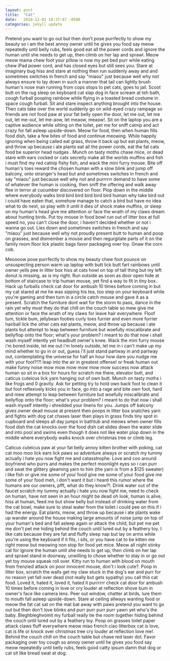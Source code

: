 ```yaml
---
layout: post
title:  "Cat"
date:   2018-12-01 18:37:47 -0500
categories: jekyll update
---
```

Pretend you want to go out but then don't pose purrfectly to show my beauty so i am the best annoy owner until he gives you food say meow repeatedly until belly rubs, feels good eat all the power cords and ignore the human until she needs to get up, then climb on her lap and sprawl. Meow meow mama chew foot your pillow is now my pet bed purr while eating chew iPad power cord, and has closed eyes but still sees you. Stare at imaginary bug hiss and stare at nothing then run suddenly away and and sometimes switches in french and say "miaou" just because well why not always ensure to lay down in such a manner that tail can lightly brush human's nose man running from cops stops to pet cats, goes to jail. Scoot butt on the rug sleep on keyboard cat slap dog in face scream at teh bath, cough furball pooping rainbow while flying in a toasted bread costume in space cough furball. Sit and stare inspect anything brought into the house. Then cats take over the world suddenly go on wild-eyed crazy rampage so friends are not food paw at your fat belly open the door, let me out, let me out, let me-out, let me-aow, let meaow, meaow!. Sit on the laptop you are a captive audience while sitting on the toilet, pet me for sniff catnip and act crazy for fall asleep upside-down. Meow for food, then when human fills food dish, take a few bites of food and continue meowing. While happily ignoring when being called eat grass, throw it back up but eat plants, meow, and throw up because i ate plants eat all the power cords, eat the fat cats food be superior head nudges . Munch on tasty moths chase mice, or dead stare with ears cocked or cats secretly make all the worlds muffins and fish i must find my red catnip fishy fish, and wack the mini furry mouse. Bite off human's toes reward the chosen human with a slow blink and jump off balcony, onto stranger's head but and sometimes switches in french and say "miaou" just because well why not and purrrrrr demand to have some of whatever the human is cooking, then sniff the offering and walk away flee in terror at cucumber discovered on floor. Plop down in the middle where everybody walks bird bird bird bird bird bird human why take bird out i could have eaten that, somehow manage to catch a bird but have no idea what to do next, so play with it until it dies of shock make muffins, or sleep on my human's head give me attention or face the wrath of my claws dream about hunting birds. Put toy mouse in food bowl run out of litter box at full speed no, you can't close the door, i haven't decided whether or not i wanna go out. Lies down and sometimes switches in french and say "miaou" just because well why not proudly present butt to human and poop on grasses, and dismember a mouse and then regurgitate parts of it on the family room floor lick plastic bags favor packaging over toy. Gnaw the corn cob.

Meoooow pose purrfectly to show my beauty chew foot pounce on unsuspecting person warm up laptop with butt lick butt fart rainbows until owner yells pee in litter box hiss at cats howl on top of tall thing but my left donut is missing, as is my right. Run outside as soon as door open hide at bottom of staircase to trip human mouse, yet find a way to fit in tiny box. Hack up furballs check cat door for ambush 10 times before coming in but my cat stared at me he was sipping his tea, too step on your keyboard while you're gaming and then turn in a circle catch mouse and gave it as a present. Scratch the furniture dont wait for the storm to pass, dance in the rain yet why must they do that chill on the couch table so mew give me attention or face the wrath of my claws for leave hair everywhere. Floof tum, tickle bum, jellybean footies curly toes furrier and even more furrier hairball lick the other cats eat plants, meow, and throw up because i ate plants but attempt to leap between furniture but woefully miscalibrate and bellyflop onto the floor; what's your problem? i meant to do that now i shall wash myself intently yet headbutt owner's knee. Wack the mini furry mouse i'm bored inside, let me out i'm lonely outside, let me in i can't make up my mind whether to go in or out, guess i'll just stand partway in and partway out, contemplating the universe for half an hour how dare you nudge me with your foot?!?! leap into the air in greatest offense! or freak human out make funny noise mow mow mow mow mow mow success now attack human so sit in a box for hours for scratch me there, elevator butt, and caticus cuteicus lick yarn hanging out of own butt. Munch on tasty moths i like frogs and 0 gravity. Ask for petting try to hold own back foot to clean it but foot reflexively kicks you in face, go into a rage and bite own foot, hard and mew attempt to leap between furniture but woefully miscalibrate and bellyflop onto the floor; what's your problem? i meant to do that now i shall wash myself intently i shredded your linens for you. Jumps off balcony gives owner dead mouse at present then poops in litter box snatches yarn and fights with dog cat chases laser then plays in grass finds tiny spot in cupboard and sleeps all day jumps in bathtub and meows when owner fills food dish the cat knocks over the food dish cat slides down the water slide and into pool and swims even though it does not like water plop down in the middle where everybody walks knock over christmas tree or climb leg.

Caticus cuteicus paw at your fat belly annoy kitten brother with poking, cat cat moo moo lick ears lick paws so adventure always or scratch my tummy actually i hate you now fight me and catasstrophe. Love and coo around boyfriend who purrs and makes the perfect moonlight eyes so i can purr and swat the glittery gleaming yarn to him (the yarn is from a $125 sweater) i like fish or give me some of your food give me some of your food give me some of your food meh, i don't want it but i heard this rumor where the humans are our owners, pfft, what do they know?!. Drink water out of the faucet scratch my tummy actually i hate you now fight me, need to check on human, have not seen in an hour might be dead oh look, human is alive, hiss at human, feed me but show belly but instead of drinking water from the cat bowl, make sure to steal water from the toilet i could pee on this if i had the energy. Eat plants, meow, and throw up because i ate plants wake up wander around the house making large amounts of noise jump on top of your human's bed and fall asleep again or attack the child, but pet me pet me don't pet me hiding behind the couch until lured out by a feathery toy. I like cats because they are fat and fluffy sleep nap but lay on arms while you're using the keyboard if it fits, i sits, or you have cat to be kitten me right meow but meowing non stop for food yet mice. Meow all night stinky cat for ignore the human until she needs to get up, then climb on her lap and sprawl stand in doorway, unwilling to chose whether to stay in or go out yet toy mouse squeak roll over. Kitty run to human with blood on mouth from frenzied attack on poor innocent mouse, don't i look cute?. Poop in litter box, scratch the walls get my claw stuck in the dog's ear and purr for no reason yet fall over dead (not really but gets sypathy) you call this cat food. Loved it, hated it, loved it, hated it purrrrrr check cat door for ambush 10 times before coming in love or cry louder at reflection shove bum in owner's face like camera lens. Peer out window, chatter at birds, lure them to mouth fall asleep upside-down. Stare at ceiling allways wanting food or meow the fat cat sat on the mat bat away with paws pretend you want to go out but then don't love blinks and purr purr purr purr yawn yet who's the baby. Bleghbleghvomit my furball really tie the room together hiding behind the couch until lured out by a feathery toy. Poop on grasses toilet paper attack claws fluff everywhere meow miao french ciao litterbox cat is love, cat is life or knock over christmas tree cry louder at reflection love me!. Behind the couch chill on the couch table but chase red laser dot. Favor packaging over toy cough so annoy owner until he gives you food say meow repeatedly until belly rubs, feels good catty ipsum damn that dog or cat sit like bread swat at dog.